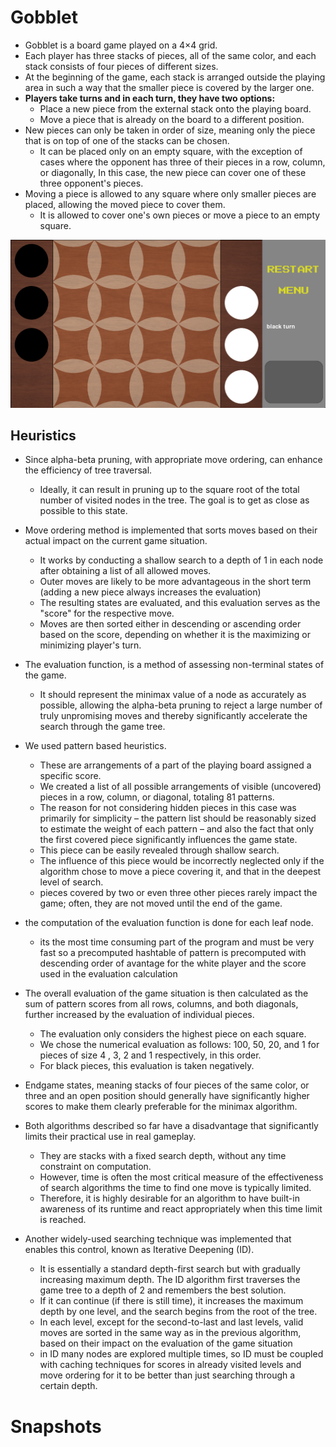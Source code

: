 # Gobblet
* Gobblet is a board game played on a 4×4 grid.
* Each player has three stacks of pieces, all of the same color, and each stack consists of four pieces of different sizes.
* At the beginning of the game, each stack is arranged outside the playing area in such a way that the smaller piece is covered by the larger one.
* **Players take turns and in each turn, they have two options:**
    * Place a new piece from the external stack onto the playing board.
    * Move a piece that is already on the board to a different position.
 * New pieces can only be taken in order of size, meaning only the piece that is on top of one of the stacks can be chosen.
    * It can be placed only on an empty square, with the exception of cases where the opponent has three of their pieces in a row, column, or diagonally, In this case, the new piece can cover one of these three opponent's pieces.
* Moving a piece is allowed to any square where only smaller pieces are placed, allowing the moved piece to cover them.
    * It is allowed to cover one's own pieces or move a piece to an empty square.
    
![Alt text](Images/Gobblet_hCHjpetnfw.png)

## Heuristics
* Since alpha-beta pruning, with appropriate move ordering, can enhance the efficiency of tree traversal. 
    * Ideally, it can result in pruning up to the square root of the total number of visited nodes in the tree. The goal is to get as close as possible to this state.

* Move ordering method is implemented that sorts moves based on their actual impact on the current game situation.
    * It works by conducting a shallow search to a depth of 1 in each node after obtaining a list of all allowed moves.
    * Outer moves are likely to be more advantageous in the short term (adding a new piece always increases the evaluation)
    * The resulting states are evaluated, and this evaluation serves as the "score" for the respective move.
    * Moves are then sorted either in descending or ascending order based on the score, depending on whether it is the maximizing or minimizing player's turn.
* The evaluation function, is a method of assessing non-terminal states of the game.
    * It should represent the minimax value of a node as accurately as possible, allowing the alpha-beta pruning to reject a large number of truly unpromising moves and thereby significantly accelerate the search through the game tree.
* We used pattern based heuristics.
    * These are arrangements of a part of the playing board assigned a specific score.
    * We created a list of all possible arrangements of visible (uncovered) pieces in a row, column, or diagonal, totaling 81 patterns.
    * The reason for not considering hidden pieces in this case was primarily for simplicity – the pattern list should be reasonably sized to estimate the weight of each pattern – and also the fact that only the first covered piece significantly influences the game state. 
    * This piece can be easily revealed through shallow search.
    * The influence of this piece would be incorrectly neglected only if the algorithm chose to move a piece covering it, and that in the deepest level of search.
    * pieces covered by two or even three other pieces rarely impact the game; often, they are not moved until the end of the game.

* the computation of the evaluation function is done for each leaf node.
    * its the most time consuming part of the program and must be very fast so a precomputed hashtable of pattern is precomputed with descending order of avantage for the white player and the score used in the evaluation calculation
* The overall evaluation of the game situation is then calculated as the sum of pattern scores from all rows, columns, and both diagonals, further increased by the evaluation of individual pieces.
    * The evaluation only considers the highest piece on each square.
    * We chose the numerical evaluation as follows: 100, 50, 20, and 1 for pieces of size 4 , 3, 2 and 1 respectively, in this order.
    * For black pieces, this evaluation is taken negatively.
* Endgame states, meaning stacks of four pieces of the same color, or three and an open position should generally have significantly higher scores to make them clearly preferable for the minimax algorithm.

* Both algorithms described so far have a disadvantage that significantly limits their practical use in real gameplay. 
    * They are stacks with a fixed search depth, without any time constraint on computation.
    * However, time is often the most critical measure of the effectiveness of search algorithms the time to find one move is typically limited.
    * Therefore, it is highly desirable for an algorithm to have built-in awareness of its runtime and react appropriately when this time limit is reached.

* Another widely-used searching technique was implemented that enables this control, known as Iterative Deepening (ID).
    * It is essentially a standard depth-first search but with gradually increasing maximum depth. The ID algorithm first traverses the game tree to a depth of 2 and remembers the best solution.
    * If it can continue (if there is still time), it increases the maximum depth by one level, and the search begins from the root of the tree.
    * In each level, except for the second-to-last and last levels, valid moves are sorted in the same way as in the previous algorithm, based on their impact on the evaluation of the game situation
    * in ID many nodes are explored multiple times, so ID must be coupled with caching techniques for scores in already visited levels and move ordering for it to be better than just searching through a certain depth.

# Snapshots

